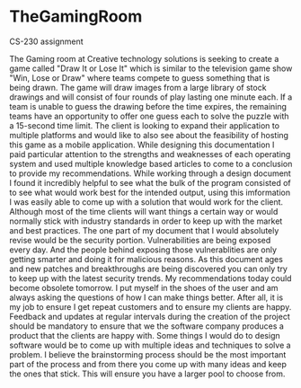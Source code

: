 # TheGamingRoom
CS-230 assignment

The Gaming room at Creative technology solutions is seeking to create a game called "Draw It or Lose It" which is similar to the television game show "Win, Lose or Draw" where teams compete to guess something that is being drawn. The game will draw images from a large library of stock drawings and will consist of four rounds of play lasting one minute each. If a team is unable to guess the drawing before the time expires, the remaining teams have an opportunity to offer one guess each to solve the puzzle with a 15-second time limit. 
The client is looking to expand their application to multiple platforms and would like to also see about the feasibility of hosting this game as a mobile application.
While designing this documentation I paid particular attention to the strengths and weaknesses of each operating system and used multiple knowledge based articles to come to a conclusion to provide my recommendations.
While working through a design document I found it incredibly helpful to see what the bulk of the program consisted of to see what would work best for the intended output, using this imformation I was easily able to come up with a solution that would work for the client. Although most of the time clients will want things a certain way or would normally stick with industry standards in order to keep up with the market and best practices.
The one part of my document that I would absolutely revise would be the security portion. Vulnerabilities are being exposed every day. And the people behind exposing those vulnerablities are only getting smarter and doing it for malicious reasons. As this document ages and new patches and breakthroughs are being discovered you can only try to keep up with the latest security trends. My recommendations today could become obsolete tomorrow.
I put myself in the shoes of the user and am always asking the questions of how I can make things better. After all, it is my job to ensure I get repeat customers and to ensure my clients are happy. Feedback and updates at regular intervals during the creation of the project should be mandatory to ensure that we the software company produces a product that the clients are happy with.
Some things I would do to design software would be to come up with multiple ideas and techniques to solve a problem. I believe the brainstorming process should be the most important part of the process and from there you come up with many ideas and keep the ones that stick. This will ensure you have a larger pool to choose from.
